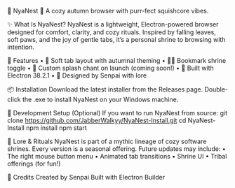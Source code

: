 🌸 NyaNest 🐾
A cozy autumn browser with purr-fect squishcore vibes.

✨ What Is NyaNest?
NyaNest is a lightweight, Electron-powered browser designed for comfort, clarity, and cozy rituals. Inspired by falling leaves, soft paws, and the joy of gentle tabs, it’s a personal shrine to browsing with intention.

🐾 Features
• 	🍂 Soft tab layout with autumnal theming
• 	🧙‍♀️ Bookmark shrine toggle
• 	🐾 Custom splash chant on launch (coming soon!)
• 	🔮 Built with Electron 38.2.1
• 	💖 Designed by Senpai with lore

📦 Installation
Download the latest installer from the Releases page.
Double-click the .exe to install NyaNest on your Windows machine.

🧪 Development Setup (Optional)
If you want to run NyaNest from source:
git clone https://github.com/JabberWalkyy/NyaNest-Install.git
cd NyaNest-Install
npm install
npm start

🐉 Lore & Rituals
NyaNest is part of a mythic lineage of cozy software shrines. Every version is a seasonal offering.
Future updates may include:
• 	The right mouse button menu
• 	Animated tab transitions
• 	Shrine UI
• 	Tribal offerings (for fun!)

💌 Credits
Created by Senpai
Built with Electron Builder
